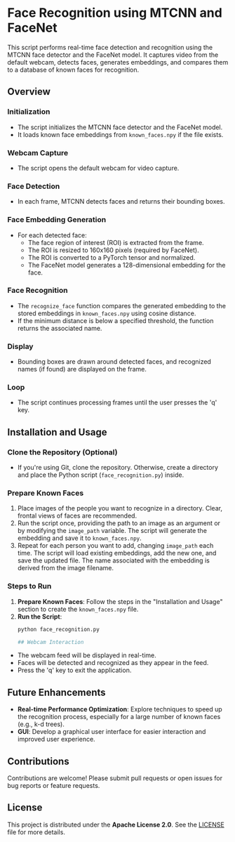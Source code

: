 # Face Recognition using MTCNN and FaceNet

This script performs real-time face detection and recognition using the MTCNN face detector and the FaceNet model. It captures video from the default webcam, detects faces, generates embeddings, and compares them to a database of known faces for recognition.

## Overview

### Initialization
- The script initializes the MTCNN face detector and the FaceNet model.
- It loads known face embeddings from `known_faces.npy` if the file exists.

### Webcam Capture
- The script opens the default webcam for video capture.

### Face Detection
- In each frame, MTCNN detects faces and returns their bounding boxes.

### Face Embedding Generation
- For each detected face:
  - The face region of interest (ROI) is extracted from the frame.
  - The ROI is resized to 160x160 pixels (required by FaceNet).
  - The ROI is converted to a PyTorch tensor and normalized.
  - The FaceNet model generates a 128-dimensional embedding for the face.

### Face Recognition
- The `recognize_face` function compares the generated embedding to the stored embeddings in `known_faces.npy` using cosine distance.
- If the minimum distance is below a specified threshold, the function returns the associated name.

### Display
- Bounding boxes are drawn around detected faces, and recognized names (if found) are displayed on the frame.

### Loop
- The script continues processing frames until the user presses the 'q' key.

## Installation and Usage

### Clone the Repository (Optional)
- If you're using Git, clone the repository. Otherwise, create a directory and place the Python script (`face_recognition.py`) inside.

### Prepare Known Faces
1. Place images of the people you want to recognize in a directory. Clear, frontal views of faces are recommended.
2. Run the script once, providing the path to an image as an argument or by modifying the `image_path` variable. The script will generate the embedding and save it to `known_faces.npy`.
3. Repeat for each person you want to add, changing `image_path` each time. The script will load existing embeddings, add the new one, and save the updated file. The name associated with the embedding is derived from the image filename.

### Steps to Run
1. **Prepare Known Faces**: Follow the steps in the "Installation and Usage" section to create the `known_faces.npy` file.
2. **Run the Script**:
   ```bash
   python face_recognition.py

   ## Webcam Interaction
- The webcam feed will be displayed in real-time.
- Faces will be detected and recognized as they appear in the feed.
- Press the 'q' key to exit the application.

## Future Enhancements
- **Real-time Performance Optimization**: Explore techniques to speed up the recognition process, especially for a large number of known faces (e.g., k-d trees).
- **GUI**: Develop a graphical user interface for easier interaction and improved user experience.


## Contributions
Contributions are welcome! Please submit pull requests or open issues for bug reports or feature requests.

## License
This project is distributed under the **Apache License 2.0**. See the [LICENSE](LICENSE) file for more details.
